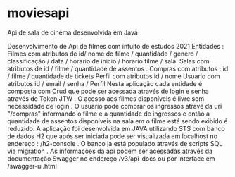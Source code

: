 # moviesapi
Api de sala de cinema desenvolvida em Java

Desenvolvimento de Api de filmes com intuito de estudos 2021
Entidades :
Filmes com atributos de id/ nome do filme / quantidade / genero / classificação / data / horario de inicio / horario filme / sala.
Salas com atributos de id / filme / quantidade de assentos .
Compras com atributos : id / filme / quantidade de tickets
Perfil com atributos id / nome
Usuario com atributos id / email / senha / Perfil
Nesta aplicação cada entidade é composta com Crud que pode ser acessada através de login e senha através de Token JTW .
O acesso aos filmes disponíveis é livre sem necessidade de login .
O usuario pode comprar os ingressos atravé da uri "/compras" informando o filme e a quantidade de ingressos e então a quantidade de assentos disponiveis na sala em o filme está sendo exibido é reduzido.
A aplicação foi desenvolvida em JAVA utilizando STS com banco de dados H2 que após ser iniciada pode ser visualizada em localhost no endereço :
/h2-console . O banco ja está populado através de scripts SQL via migration .
As informações da api podem ser acessadas através da documentação Swagger no endereço /v3/api-docs ou por interface em
/swagger-ui.html
